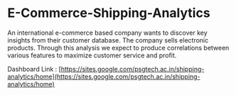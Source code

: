 # E-Commerce-Shipping-Analytics

An international e-commerce based company wants to discover key insights from their customer database. The company sells electronic products.
Through this analysis we expect to produce correlations between various features to maximize customer service and profit.

Dashboard Link : [https://sites.google.com/psgtech.ac.in/shipping-analytics/home](https://sites.google.com/psgtech.ac.in/shipping-analytics/home)
